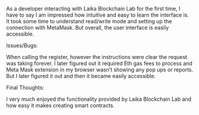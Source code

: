 As a developer interacting with Laika Blockchain Lab for the first time, I have to say I am impressed how intuitive and easy to learn the interface is. 
It took some time to understand read/write mode and setting up the connection with MetaMask. But overall, the user interface is easily accessible. 

Issues/Bugs: 

When calling the register, however the instructions were clear the request was taking forever. I later figured out it required Eth gas fees to process and Meta Mask extension in my browser wasn’t showing any pop ups or reports. But I later figured it out and then it became easily accessible.

Final Thoughts:

I very much enjoyed the functionality provided by Laika Blockchain Lab and how easy it makes creating smart contracts. 
